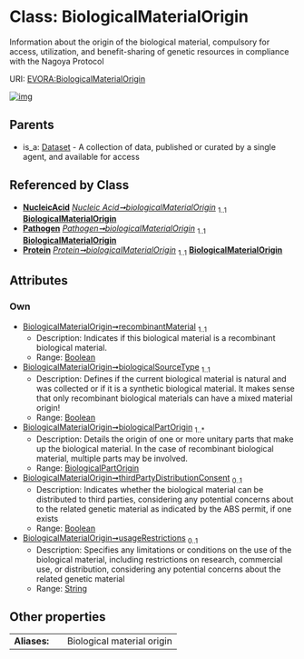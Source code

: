 
# Class: BiologicalMaterialOrigin

Information about the origin of the biological material, compulsory for access, utilization, and benefit-sharing of genetic resources in compliance with the Nagoya Protocol

URI: [EVORA:BiologicalMaterialOrigin](https://evora-project.eu/BiologicalMaterialOrigin)


[![img](https://yuml.me/diagram/nofunky;dir:TB/class/[Protein],[Pathogen],[NucleicAcid],[Dataset],[BiologicalPartOrigin],[BiologicalPartOrigin]<biologicalPartOrigin%201..*-++[BiologicalMaterialOrigin&#124;recombinantMaterial:boolean;biologicalSourceType:boolean;thirdPartyDistributionConsent:boolean%20%3F;usageRestrictions:string%20%3F],[NucleicAcid]++-%20biologicalMaterialOrigin%201..1>[BiologicalMaterialOrigin],[Pathogen]++-%20biologicalMaterialOrigin%201..1>[BiologicalMaterialOrigin],[Protein]++-%20biologicalMaterialOrigin%201..1>[BiologicalMaterialOrigin],[Dataset]^-[BiologicalMaterialOrigin])](https://yuml.me/diagram/nofunky;dir:TB/class/[Protein],[Pathogen],[NucleicAcid],[Dataset],[BiologicalPartOrigin],[BiologicalPartOrigin]<biologicalPartOrigin%201..*-++[BiologicalMaterialOrigin&#124;recombinantMaterial:boolean;biologicalSourceType:boolean;thirdPartyDistributionConsent:boolean%20%3F;usageRestrictions:string%20%3F],[NucleicAcid]++-%20biologicalMaterialOrigin%201..1>[BiologicalMaterialOrigin],[Pathogen]++-%20biologicalMaterialOrigin%201..1>[BiologicalMaterialOrigin],[Protein]++-%20biologicalMaterialOrigin%201..1>[BiologicalMaterialOrigin],[Dataset]^-[BiologicalMaterialOrigin])

## Parents

 *  is_a: [Dataset](Dataset.md) - A collection of data, published or curated by a single agent, and available for access

## Referenced by Class

 *  **[NucleicAcid](NucleicAcid.md)** *[Nucleic Acid➞biologicalMaterialOrigin](Nucleic_Acid_biologicalMaterialOrigin.md)*  <sub>1..1</sub>  **[BiologicalMaterialOrigin](BiologicalMaterialOrigin.md)**
 *  **[Pathogen](Pathogen.md)** *[Pathogen➞biologicalMaterialOrigin](Pathogen_biologicalMaterialOrigin.md)*  <sub>1..1</sub>  **[BiologicalMaterialOrigin](BiologicalMaterialOrigin.md)**
 *  **[Protein](Protein.md)** *[Protein➞biologicalMaterialOrigin](Protein_biologicalMaterialOrigin.md)*  <sub>1..1</sub>  **[BiologicalMaterialOrigin](BiologicalMaterialOrigin.md)**

## Attributes


### Own

 * [BiologicalMaterialOrigin➞recombinantMaterial](BiologicalMaterialOrigin_recombinantMaterial.md)  <sub>1..1</sub>
     * Description: Indicates if this biological material is a recombinant biological material.
     * Range: [Boolean](types/Boolean.md)
 * [BiologicalMaterialOrigin➞biologicalSourceType](BiologicalMaterialOrigin_biologicalSourceType.md)  <sub>1..1</sub>
     * Description: Defines if the current biological material is natural and was collected or if it is a synthetic biological material. It makes sense that only recombinant biological materials can have a mixed material origin!
     * Range: [Boolean](types/Boolean.md)
 * [BiologicalMaterialOrigin➞biologicalPartOrigin](BiologicalMaterialOrigin_biologicalPartOrigin.md)  <sub>1..\*</sub>
     * Description: Details the origin of one or more unitary parts that make up the biological material. In the case of recombinant biological material, multiple parts may be involved.
     * Range: [BiologicalPartOrigin](BiologicalPartOrigin.md)
 * [BiologicalMaterialOrigin➞thirdPartyDistributionConsent](BiologicalMaterialOrigin_thirdPartyDistributionConsent.md)  <sub>0..1</sub>
     * Description: Indicates whether the biological material can be distributed to third parties, considering any potential concerns about to the related genetic material as indicated by the ABS permit, if one exists
     * Range: [Boolean](types/Boolean.md)
 * [BiologicalMaterialOrigin➞usageRestrictions](BiologicalMaterialOrigin_usageRestrictions.md)  <sub>0..1</sub>
     * Description: Specifies any limitations or conditions on the use of the biological material, including restrictions on research, commercial use, or distribution, considering any potential concerns about the related genetic material
     * Range: [String](types/String.md)

## Other properties

|  |  |  |
| --- | --- | --- |
| **Aliases:** | | Biological material origin |